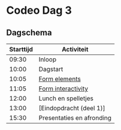# Codeo Dag 3

## Dagschema

| Starttijd | Activiteit                |
|-----------|---------------------------| 
| 09:30     | Inloop                    |
| 10:00     | Dagstart                  |
| 10:05     | [Form elements]           |
| 11:05     | [Form interactivity]      |
| 12:00     | Lunch en spelletjes       |
| 13:00     | [Eindopdracht (deel 1)]   |
| 15:30     | Presentaties en afronding |

[Form elements]: ./01-form-elements.html
[Form interactivity]: ./02-form-interactivity.html
[Final Assignment (part 1)]: ./../final-assigment/index.html
